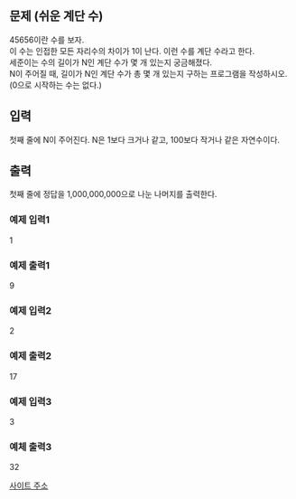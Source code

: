## 문제 (쉬운 계단 수)


45656이란 수를 보자.  
이 수는 인접한 모든 자리수의 차이가 1이 난다. 이런 수를 계단 수라고 한다.  
세준이는 수의 길이가 N인 계단 수가 몇 개 있는지 궁금해졌다.  
N이 주어질 때, 길이가 N인 계단 수가 총 몇 개 있는지 구하는 프로그램을 작성하시오. (0으로 시작하는 수는 없다.)


## 입력

첫째 줄에 N이 주어진다. N은 1보다 크거나 같고, 100보다 작거나 같은 자연수이다.

## 출력

첫째 줄에 정답을 1,000,000,000으로 나눈 나머지를 출력한다.

### 예제 입력1

1

### 예제 출력1

9

### 예제 입력2

2

### 예제 출력2

17

### 예제 입력3

3

### 예체 출력3

32


[사이트 주소](https://www.acmicpc.net/problem/10844)
